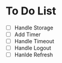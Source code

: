 # To Do List
- [ ] Handle Storage
- [ ] Add Timer
- [ ] Handle Timeout
- [ ] Handle Logout
- [ ] Hanlde Refresh
